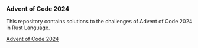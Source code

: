 ### Advent of Code 2024

This repository contains solutions to the challenges of Advent of Code 2024 in Rust Language.


[Advent of Code 2024](https://adventofcode.com/2024/)
